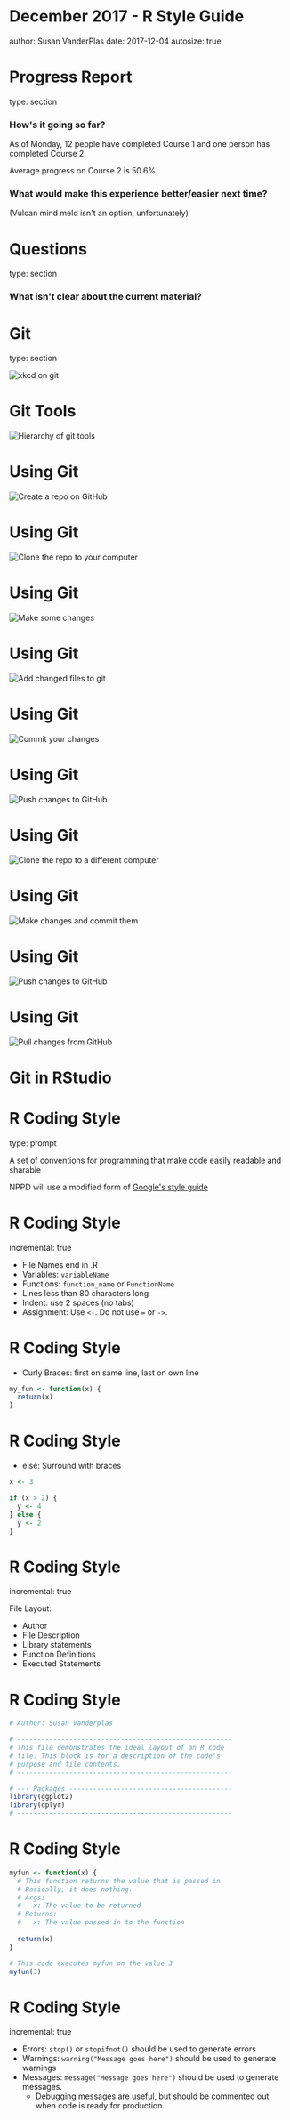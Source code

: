 December 2017 - R Style Guide
========================================================
author: Susan VanderPlas
date: 2017-12-04
autosize: true

Progress Report
========================================================
type: section

### How's it going so far?

As of Monday, 12 people have completed Course 1 and one person has completed Course 2.

Average progress on Course 2 is 50.6%.

### What would make this experience better/easier next time?

(Vulcan mind meld isn't an option, unfortunately)


Questions
========================================================
type: section

### What isn't clear about the current material?


Git
========================================================
type: section

![xkcd on git](figure/git.png)

Git Tools
========================================================

![Hierarchy of git tools](figure/GitHierarchy.png)

Using Git 
========================================================

![Create a repo on GitHub](figure/Github_vs_git_easy_1.png)

Using Git 
========================================================

![Clone the repo to your computer](figure/Github_vs_git_easy_2.png)

Using Git 
========================================================

![Make some changes](figure/Github_vs_git_easy_3.png)

Using Git 
========================================================

![Add changed files to git](figure/Github_vs_git_easy_4.png)

Using Git 
========================================================

![Commit your changes](figure/Github_vs_git_easy_5.png)

Using Git 
========================================================

![Push changes to GitHub](figure/Github_vs_git_easy_6.png)

Using Git 
========================================================

![Clone the repo to a different computer](figure/Github_vs_git_easy_7.png)

Using Git 
========================================================

![Make changes and commit them](figure/Github_vs_git_easy_8.png)

Using Git 
========================================================

![Push changes to GitHub](figure/Github_vs_git_easy_9.png)

Using Git 
========================================================

![Pull changes from GitHub](figure/Github_vs_git_easy_10.png)

Git in RStudio
========================================================




R Coding Style
========================================================
type: prompt

A set of conventions for programming that make code easily readable and sharable

NPPD will use a modified form of [Google's style guide](https://google.github.io/styleguide/Rguide.xml)

R Coding Style
========================================================
incremental: true

* File Names end in .R
* Variables: `variableName`
* Functions: `function_name` or `FunctionName`
* Lines less than 80 characters long
* Indent: use 2 spaces (no tabs)
* Assignment: Use `<-`. Do not use  `=` or `->`.

R Coding Style
========================================================

* Curly Braces: first on same line, last on own line


```r
my_fun <- function(x) {
  return(x)
}
```

R Coding Style
========================================================

* else: Surround with braces


```r
x <- 3

if (x > 2) {
  y <- 4
} else {
  y <- 2
}
```

R Coding Style
========================================================
incremental: true

File Layout:

* Author
* File Description
* Library statements
* Function Definitions
* Executed Statements


R Coding Style
========================================================


```r
# Author: Susan Vanderplas

# ------------------------------------------------------
# This file demonstrates the ideal layout of an R code 
# file. This block is for a description of the code's
# purpose and file contents. 
# ------------------------------------------------------

# --- Packages -----------------------------------------
library(ggplot2)
library(dplyr)
# ------------------------------------------------------
```

R Coding Style
========================================================


```r
myfun <- function(x) {
  # This function returns the value that is passed in
  # Basically, it does nothing.
  # Args:
  #   x: The value to be returned
  # Returns: 
  #   x: The value passed in to the function
  
  return(x)
}

# This code executes myfun on the value 3
myfun(3)
```

R Coding Style
========================================================
incremental: true

* Errors: `stop()` or `stopifnot()` should be used to generate errors
* Warnings: `warning("Message goes here")` should be used to generate warnings
* Messages: `message("Message goes here")` should be used to generate messages.
    * Debugging messages are useful, but should be commented out when code is
      ready for production.
